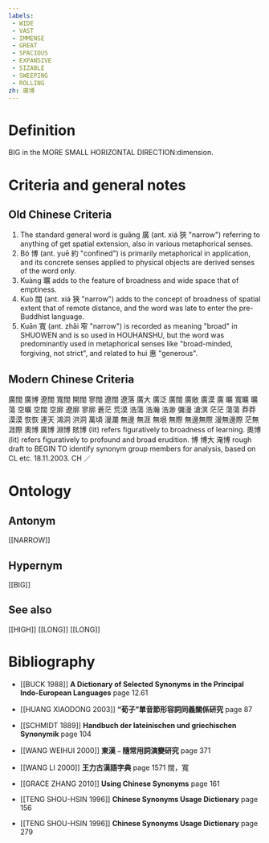 ```yaml
---
labels: 
 - WIDE
 - VAST
 - IMMENSE
 - GREAT
 - SPACIOUS
 - EXPANSIVE
 - SIZABLE
 - SWEEPING
 - ROLLING
zh: 廣博
---
```


# Definition
BIG in the MORE SMALL HORIZONTAL DIRECTION:dimension.
# Criteria and general notes
## Old Chinese Criteria
1. The standard general word is guǎng 廣 (ant. xiá 狹 "narrow") referring to anything of get spatial extension, also in various metaphorical senses.
2. Bó 博 (ant. yuē 約 "confined") is primarily metaphorical in application, and its concrete senses applied to physical objects are derived senses of the word only.
3. Kuàng 曠 adds to the feature of broadness and wide space that of emptiness.
4. Kuò 闊 (ant. xiá 狹 "narrow") adds to the concept of broadness of spatial extent that of remote distance, and the word was late to enter the pre-Buddhist language.
5. Kuān 寬 (ant. zhǎi 窄 "narrow") is recorded as meaning "broad" in SHUOWEN and is so used in HOUHANSHU, but the word was predominantly used in metaphorical senses like "broad-minded, forgiving, not strict", and related to huì 惠 "generous".
## Modern Chinese Criteria
廣闊
廣博
遼闊
寬闊
開闊
寥闊
遼闊
遼落
廣大
廣泛
廣闊
廣敞
廣漠
廣
曠
寬曠
曠蕩
空曠
空闊
空廓
遼廓
寥廓
蒼茫
荒漠
浩蕩
浩瀚
浩渺
彌漫
滄溟
茫茫
蕩蕩
莽莽
漠漠
恢恢
連天
鴻洞
洪洞
萬頃
漫瀾
無邊
無涯
無垠
無際
無邊無際
漫無邊際
茫無涯際
奧博
廣博
淵博
賅博 (lit) refers figuratively to broadness of learning.
奧博 (lit) refers figuratively to profound and broad erudition.
博
博大
淹博
rough draft to BEGIN TO identify synonym group members for analysis, based on CL etc. 18.11.2003. CH ／
# Ontology

## Antonym
[[NARROW]]
## Hypernym
[[BIG]]
## See also
[[HIGH]]
[[LONG]]
[[LONG]]
# Bibliography
- [[BUCK 1988]]
**A Dictionary of Selected Synonyms in the Principal Indo-European Languages** page 12.61

- [[HUANG XIAODONG 2003]]
**“荀子”單音節形容詞同義關係研究** page 87

- [[SCHMIDT 1889]]
**Handbuch der lateinischen und griechischen Synonymik** page 104

- [[WANG WEIHUI 2000]]
**東漢﹣隨常用詞演變研究** page 371

- [[WANG LI 2000]]
**王力古漢語字典** page 1571
闊，寬
- [[GRACE ZHANG 2010]]
**Using Chinese Synonyms** page 161

- [[TENG SHOU-HSIN 1996]]
**Chinese Synonyms Usage Dictionary** page 156

- [[TENG SHOU-HSIN 1996]]
**Chinese Synonyms Usage Dictionary** page 279
